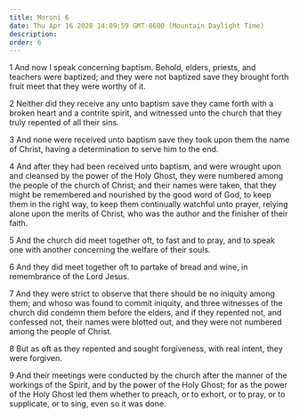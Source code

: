 ```yaml
---
title: Moroni 6
date: Thu Apr 16 2020 14:09:59 GMT-0600 (Mountain Daylight Time)
description: 
order: 6
---
```


<p>
  1 And now I speak concerning baptism. Behold, elders, priests, and teachers
  were baptized; and they were not baptized save they brought forth fruit meet
  that they were worthy of it.
</p>
<p>
  2 Neither did they receive any unto baptism save they came forth with a broken
  heart and a contrite spirit, and witnessed unto the church that they truly
  repented of all their sins.
</p>
<p>
  3 And none were received unto baptism save they took upon them the name of
  Christ, having a determination to serve him to the end.
</p>
<p>
  4 And after they had been received unto baptism, and were wrought upon and
  cleansed by the power of the Holy Ghost, they were numbered among the people
  of the church of Christ; and their names were taken, that they might be
  remembered and nourished by the good word of God, to keep them in the right
  way, to keep them continually watchful unto prayer, relying alone upon the
  merits of Christ, who was the author and the finisher of their faith.
</p>
<p>
  5 And the church did meet together oft, to fast and to pray, and to speak one
  with another concerning the welfare of their souls.
</p>
<p>
  6 And they did meet together oft to partake of bread and wine, in remembrance
  of the Lord Jesus.
</p>
<p>
  7 And they were strict to observe that there should be no iniquity among them;
  and whoso was found to commit iniquity, and three witnesses of the church did
  condemn them before the elders, and if they repented not, and confessed not,
  their names were blotted out, and they were not numbered among the people of
  Christ.
</p>
<p>
  8 But as oft as they repented and sought forgiveness, with real intent, they
  were forgiven.
</p>
<p>
  9 And their meetings were conducted by the church after the manner of the
  workings of the Spirit, and by the power of the Holy Ghost; for as the power
  of the Holy Ghost led them whether to preach, or to exhort, or to pray, or to
  supplicate, or to sing, even so it was done.
</p>
